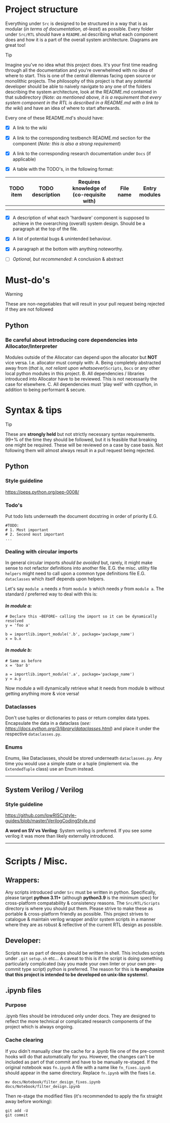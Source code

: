 # Project structure

Everything under ```Src``` is designed to be structured in a way that is as modular (_in terms of documentation, at-least_) as possible. Every folder under ```Src/RTL``` should have a ```README.md``` describing what each component does and how it is a part of the overall system architecture. Diagrams are great too!

> [!TIP]
> Imagine you've no idea what this project does. It's your first time reading through all the documentation and you're overwhelmed with no idea of where to start. This is one of the central dilemnas facing open source or monolithic projects. The philosophy of this project is that any potential developer should be able to naively navigate to any one of the folders describing the system architecture, look at the README.md contained in that subdirectory (_Note: as mentioned above, it is a requirement that every system component in the RTL is described in a README.md with a link to the wiki_) and have an idea of where to start afterwards.

Every one of these README.md's should have:

- [x] A link to the wiki

- [x] A link to the corresponding testbench README.md section for the component (_Note: this is also a strong requirement_)

- [x] A link to the corresponding research documentation under ```Docs``` (if applicable)

- [x] A table with the TODO's, in the following format:

| TODO item | TODO description | Requires knowledge of (co-requisite with) | File name | Entry modules |
|-----------|------------------|-------------------------------------------|-----------|---------------|
|           |                  |                                           |           |               |
|           |                  |                                           |           |               |

- [x] A description of what each 'hardware' component is supposed to achieve in the overarching (overall) system design. Should be a paragraph at the top of the file.

- [x] A list of potential bugs & unintended behaviour.

- [x] A paragraph at the bottom with anything noteworthy.

- [ ] _Optional, but recommended_: A conclusion & abstract

# Must-do's

> [!WARNING]
> These are non-negotiables that will result in your pull request being rejected if they are not followed

## Python

### Be careful about introducing core dependencies into Allocator/Interpreter

Modules outside of the Allocator can depend upon the allocator but **NOT** vice versa. I.e. allocator must comply with:
A. Being completely abstracted away from (_that is, not reliant upon whatsoever_)```Scripts```, ```Docs``` or any other local python modules in this project.
B. All dependencies / libraries introduced into Allocator have to be reviewed. This is not necessarily the case for elsewhere.
C. All dependencies must 'play well' with cpython, in addition to being performant & secure.

# Syntax & tips

> [!TIP]
> These are **strongly held** but not strictly necessary syntax requirements. 99+% of the time they should be followed, but it is feasible that breaking one might be required. These will be reviewed on a case by case basis. Not following them will almost always result in a pull request being rejected.

## Python

### Style guideline

https://peps.python.org/pep-0008/

### Todo's

Put todo lists underneath the document docstring in order of priority E.G.

```python3
#TODO:
# 1. Most important
# 2. Second most important
...
```

### Dealing with circular imports

In general circular imports *should be avoided* but, rarely, it might make sense to not refactor definitions into another file. E.G. the misc. utility file ```helpers``` might need to call upon a common type definitions file E.G. ```dataclasses``` which itself depends upon helpers.

Let's say ```module a``` needs $x$ from ```module b``` which needs $y$ from ```module a```. The standard / preferred way to deal with this is:

#### *In module a:*
```python3
# Declare this ~BEFORE~ calling the import so it can be dynamically resolved
y = 'foo a'

b = importlib.import_module('.b', package='package_name')
x = b.x

```

#### *In module b:*
```python3
# Same as before
x = 'bar b'

a = importlib.import_module('.a', package='package_name')
y = a.y
```

Now module a will dynamically retrieve what it needs from module b without getting anything more \& vice versa!

### Dataclasses

Don't use tuples or dictionaries to pass or return complex data types. Encapsulate the data in a dataclass
(*see: https://docs.python.org/3/library/dataclasses.html*) and place it under the respective ```dataclasses.py```.

### Enums

Enums, like Dataclasses, should be stored underneath ```dataclasses.py```. Any time you would use a simple state or a tuple (implement via. the ```ExtendedTuple``` class) use an Enum instead.

___
## System Verilog / Verilog

### Style guideline

https://github.com/lowRISC/style-guides/blob/master/VerilogCodingStyle.md

**A word on SV vs Verilog**: System verilog is preferred. If you see some verilog it was more than likely externally introduced.

___
# Scripts / Misc.

## Wrappers:

Any scripts introduced under ```Src``` must be written in python. Specifically, please target **python 3.11+** (although **python3.9** is the minimum spec) for cross-platform compatability & consistency reasons. The ```Src/RTL/Scripts``` directory is where you should put them. Please strive to make these as portable \& cross-platform friendly as possible. This project strives to catalogue \& maintain verilog wrapper and/or system scripts in a manner where they are as robust \& reflective of the current RTL design as possible.

## Developer:

Scripts ran as part of devops should be written in shell. This includes scripts under ```.git``` ```setup.sh``` etc... A caveat to this is if the script is doing something particularly complicated (say you made your own linter or your own pre-commit type script) python is preferred. The reason for this is **to emphasize that this project is intended to be developed on unix-like systems!**.

## .ipynb files

### Purpose

.ipynb files should be introduced only under docs. They are designed to reflect the more technical or complicated research components of the project which is always ongoing.

### Cache clearing

If you didn't manually clear the cache for a .ipynb file one of the pre-commit hooks will do that automatically for you. However, the changes can't be included as part of that commit and have to be manually re-staged. If the original notebook was ```fn.ipynb``` A file with a name like ```fn_fixes.ipynb``` should appear in the same directory. Replace ```fn.ipynb``` with the fixes I.e.

```
mv docs/Notebook/filter_design_fixes.ipynb docs/Notebook/filter_design.ipynb
```

Then re-stage the modified files (it's recommended to apply the fix straight away before working):
```
git add -U
git commit
```
